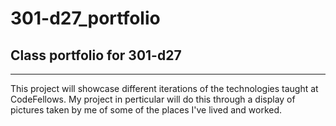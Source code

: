 # 301-d27_portfolio
## Class portfolio for 301-d27
****
This project will showcase different iterations of the technologies taught at CodeFellows.  My project in perticular will do this through a display of pictures taken by me of some of the places I've lived and worked.
